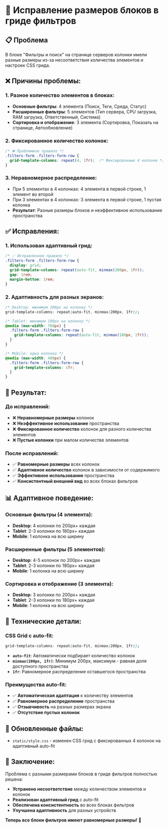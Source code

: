 # 🔧 Исправление размеров блоков в гриде фильтров

## 📋 Проблема

В блоке "Фильтры и поиск" на странице серверов колонки имели разные размеры из-за несоответствия количества элементов и настроек CSS грида.

## ❌ Причины проблемы:

### **1. Разное количество элементов в блоках:**
- **Основные фильтры**: 4 элемента (Поиск, Теги, Среда, Статус)
- **Расширенные фильтры**: 5 элементов (Тип сервера, CPU загрузка, RAM загрузка, Ответственный, Система)
- **Сортировка и отображение**: 3 элемента (Сортировка, Показать на странице, Автообновление)

### **2. Фиксированное количество колонок:**
```css
/* ❌ Проблемное правило */
.filters-form .filters-form-row {
  grid-template-columns: repeat(4, 1fr);  /* Фиксированные 4 колонки */
}
```

### **3. Неравномерное распределение:**
- При 5 элементах в 4 колонках: 4 элемента в первой строке, 1 элемент во второй
- При 3 элементах в 4 колонках: 3 элемента в первой строке, 1 пустая колонка
- **Результат**: Разные размеры блоков и неэффективное использование пространства

## ✅ Исправления:

### **1. Использован адаптивный грид:**
```css
/* ✅ Исправленное правило */
.filters-form .filters-form-row {
  display: grid;
  grid-template-columns: repeat(auto-fit, minmax(200px, 1fr));
  gap: 1rem;
  margin-bottom: 1rem;
}
```

### **2. Адаптивность для разных экранов:**
```css
/* Desktop: минимум 200px на колонку */
grid-template-columns: repeat(auto-fit, minmax(200px, 1fr));

/* Tablet: минимум 180px на колонку */
@media (max-width: 768px) {
  .filters-form .filters-form-row {
    grid-template-columns: repeat(auto-fit, minmax(180px, 1fr));
  }
}

/* Mobile: одна колонка */
@media (max-width: 480px) {
  .filters-form .filters-form-row {
    grid-template-columns: 1fr;
  }
}
```

## 🎯 Результат:

### **До исправлений:**
- ❌ **Неравномерные размеры** колонок
- ❌ **Неэффективное использование** пространства
- ❌ **Фиксированное количество** колонок для разного количества элементов
- ❌ **Пустые колонки** при малом количестве элементов

### **После исправлений:**
- ✅ **Равномерные размеры** всех колонок
- ✅ **Адаптивное количество** колонок в зависимости от содержимого
- ✅ **Эффективное использование** пространства
- ✅ **Консистентный внешний вид** во всех блоках фильтров

## 📊 Адаптивное поведение:

### **Основные фильтры (4 элемента):**
- **Desktop**: 4 колонки по 200px+ каждая
- **Tablet**: 2-3 колонки по 180px+ каждая
- **Mobile**: 1 колонка на всю ширину

### **Расширенные фильтры (5 элементов):**
- **Desktop**: 4-5 колонок по 200px+ каждая
- **Tablet**: 2-3 колонки по 180px+ каждая
- **Mobile**: 1 колонка на всю ширину

### **Сортировка и отображение (3 элемента):**
- **Desktop**: 3 колонки по 200px+ каждая
- **Tablet**: 2-3 колонки по 180px+ каждая
- **Mobile**: 1 колонка на всю ширину

## 🔧 Технические детали:

### **CSS Grid с auto-fit:**
```css
grid-template-columns: repeat(auto-fit, minmax(200px, 1fr));
```

- **`auto-fit`**: Автоматически подбирает количество колонок
- **`minmax(200px, 1fr)`**: Минимум 200px, максимум - равная доля доступного пространства
- **`1fr`**: Равномерное распределение оставшегося пространства

### **Преимущества auto-fit:**
- ✅ **Автоматическая адаптация** к количеству элементов
- ✅ **Равномерное распределение** пространства
- ✅ **Отзывчивость** на разных размерах экрана
- ✅ **Отсутствие пустых колонок**

## 📁 Обновленные файлы:
- `static/style.css` - изменен CSS грид с фиксированных 4 колонок на адаптивный auto-fit

## 🎉 Заключение:

Проблема с разными размерами блоков в гриде фильтров полностью решена:
- **Устранено несоответствие** между количеством элементов и колонок
- **Реализован адаптивный грид** с auto-fit
- **Обеспечена консистентность** во всех блоках фильтров
- **Улучшена адаптивность** для разных устройств

**Теперь все блоки фильтров имеют равномерные размеры!** 🚀
